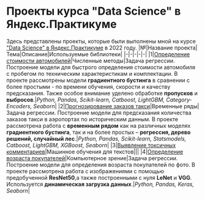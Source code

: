 # Проекты курса "Data Science" в Яндекс.Практикуме
Здесь представлены проекты, которые были выполнены мной на курсе ["Data Science" в Яндекс.Практикуме](https://practicum.yandex.ru/data-scientist/) в 2022 году.
|№|Название проекта|Тема|Описание|Используемые библиотеки|
|-|-|-|-|-|
|1|[Определение стоимости автомобилей](https://github.com/livinginmay/yandex_practicum_data_science/tree/main/car_prices)|Численные методы|Задача регрессии. Построение модели для быстрого определения стоимости автомобиля с пробегом по техническим характеристикам и комплектации. В проекте рассмотрены модели **градиентного бустинга** в сравнении с более простыми - по времени обучения, скорости и качеству предсказания. Также особое внимание уделено обработке **пропусков** и **выбросов**.|*Python, Pandas, Scikit-learn, Catboost, LightGBM, Category-Encoders, Seaborn*|
|2|[Прогнозирование заказов такси](https://github.com/livinginmay/yandex_practicum_data_science/tree/main/taxi_orders)|Временные ряды|Задача регрессии. Построение модели для предсказания количества заказов такси в аэропортах по историческим данным. В проекте рассмотрена работа с **временным рядом** как на различных моделях **градиентного бустинга**, так и на более простых – **регрессия, дерево решений, случайный лес**.|*Python, Pandas, Scikit-learn, Statsmodels, Catboost, LightGBM, XGBoost, Seaborn*|
|3|[Выявление токсичных комментариев](https://github.com/livinginmay/yandex_practicum_data_science/tree/main/toxic_comments)|Машинное обучения для текстов|||
|4|[Определение возраста покупателей](https://github.com/livinginmay/yandex_practicum_data_science/tree/main/customers_age)|Компьютерное зрение|Задача регрессии. Построение модели для определения возраста покупателей по фото. В проекте рассмотрена работа с изображениями с помощью предобученной **ResNet50**,а также построенными с нуля **LeNet** и **VGG**. Используется **динамическая загрузка данных**.|*Python, Pandas, Keras, Seaborn*|
